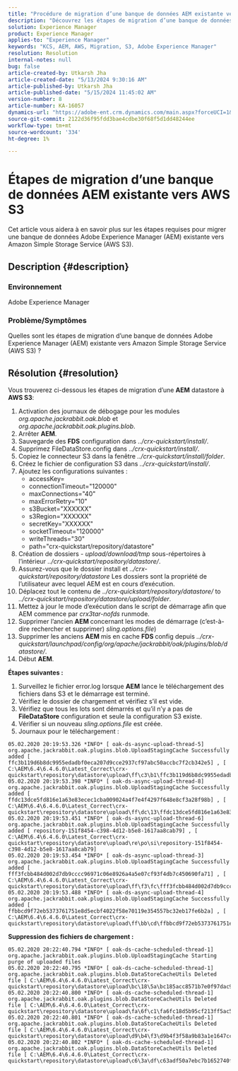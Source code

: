 ```yaml
---
title: "Procédure de migration d’une banque de données AEM existante vers AWS S3"
description: "Découvrez les étapes de migration d’une banque de données Adobe Experience Manager existante vers Amazon Simple Storage Service (AWS S3)."
solution: Experience Manager
product: Experience Manager
applies-to: "Experience Manager"
keywords: "KCS, AEM, AWS, Migration, S3, Adobe Experience Manager"
resolution: Resolution
internal-notes: null
bug: false
article-created-by: Utkarsh Jha
article-created-date: "5/13/2024 9:30:16 AM"
article-published-by: Utkarsh Jha
article-published-date: "5/15/2024 11:45:02 AM"
version-number: 8
article-number: KA-16057
dynamics-url: "https://adobe-ent.crm.dynamics.com/main.aspx?forceUCI=1&pagetype=entityrecord&etn=knowledgearticle&id=4e85f866-0b11-ef11-9f8a-6045bd006704"
source-git-commit: 2122d36f95fdd3bae4cdbe30f68f5d1dd48244ee
workflow-type: tm+mt
source-wordcount: '334'
ht-degree: 1%

---
```


# Étapes de migration d’une banque de données AEM existante vers AWS S3


Cet article vous aidera à en savoir plus sur les étapes requises pour migrer une banque de données Adobe Experience Manager (AEM) existante vers Amazon Simple Storage Service (AWS S3).

## Description {#description}


### Environnement

Adobe Experience Manager



### Problème/Symptômes

Quelles sont les étapes de migration d’une banque de données Adobe Experience Manager (AEM) existante vers Amazon Simple Storage Service (AWS S3) ?


## Résolution {#resolution}


Vous trouverez ci-dessous les étapes de migration d’une <b>AEM</b> datastore à <b>AWS S3</b>:

1. Activation des journaux de débogage pour les modules *org.apache.jackrabbit.oak.blob* et *org.apache.jackrabbit.oak.plugins.blob*.
2. Arrêter <b>AEM</b>.
3. Sauvegarde des <b>FDS</b> configuration dans *../crx-quickstart/install/*.
4. Supprimez FileDataStore.config dans *../crx-quickstart/install/*.
5. Copiez le connecteur S3 dans la fenêtre *../crx-quickstart/install/folder*.
6. Créez le fichier de configuration S3 dans *../crx-quickstart/install/*.
7. Ajoutez les configurations suivantes : 
   - accessKey=
   - connectionTimeout=&quot;120000&quot;
   - maxConnections=&quot;40&quot;
   - maxErrorRetry=&quot;10&quot;
   - s3Bucket=&quot;XXXXXX&quot;
   - s3Region=&quot;XXXXXX&quot;
   - secretKey=&quot;XXXXXX&quot;
   - socketTimeout=&quot;120000&quot;
   - writeThreads=&quot;30&quot;
   - path=&quot;crx-quickstart/repository/datastore&quot;
8. Création de dossiers - *upload/download/tmp* sous-répertoires à l’intérieur *../crx-quickstart/repository/datastore/*.
9. Assurez-vous que le dossier install et *../crx-quickstart/repository/datastore* Les dossiers sont la propriété de l’utilisateur avec lequel AEM est en cours d’exécution.
10. Déplacez tout le contenu de .*./crx-quickstart/repository/datastore/* to *../crx-quickstart/repository/datastore/upload/folder*.
11. Mettez à jour le mode d’exécution dans le script de démarrage afin que AEM commence par *crx3tar-nofds* runmode.
12. Supprimer l’ancien <b>AEM </b>concernant les modes de démarrage (c’est-à-dire rechercher et supprimer) *sling.options.file*)
13. Supprimer les anciens <b>AEM </b>mis en cache <b>FDS </b>config depuis *../crx-quickstart/launchpad/config/org/apache/jackrabbit/oak/plugins/blob/datastore/*.
14. Début <b>AEM</b>.


<b>Étapes suivantes :</b>

1. Surveillez le fichier error.log lorsque <b>AEM</b> lance le téléchargement des fichiers dans S3 et le démarrage est terminé.
2. Vérifiez le dossier de chargement et vérifiez s’il est vide.
3. Vérifiez que tous les lots sont démarrés et qu’il n’y a pas de <b>FileDataStore</b> configuration et seule la configuration S3 existe.
4. Vérifier si un nouveau *sling.options.file* est créée.
5. Journaux pour le téléchargement :





```
05.02.2020 20:19:53.326 *INFO* [ oak-ds-async-upload-thread-5]  org.apache.jackrabbit.oak.plugins.blob.UploadStagingCache Successfully added [ ffc3b119d6b8dc9955edadbf0eca207d9cce2937cf97abc50accbc7f2cb342e5] , [ C:\AEM\6.4\6.4.6.0\Latest_Correct\crx-quickstart\repository\datastore\upload\ff\c3\b1\ffc3b119d6b8dc9955edadbf0eca207d9cce2937cf97abc50accbc7f2cb342e5] 
05.02.2020 20:19:53.398 *INFO* [ oak-ds-async-upload-thread-8]  org.apache.jackrabbit.oak.plugins.blob.UploadStagingCache Successfully added [ ffdc13dce5fd816e1a63e83ecec1cba009024a4f7e4f4297f648e8cf3a28f98b] , [ C:\AEM\6.4\6.4.6.0\Latest_Correct\crx-quickstart\repository\datastore\upload\ff\dc\13\ffdc13dce5fd816e1a63e83ecec1cba009024a4f7e4f4297f648e8cf3a28f98b] 
05.02.2020 20:19:53.451 *INFO* [ oak-ds-async-upload-thread-6]  org.apache.jackrabbit.oak.plugins.blob.UploadStagingCache Successfully added [ repository-151f8454-c398-4d12-b5e8-1617aa8cab79] , [ C:\AEM\6.4\6.4.6.0\Latest_Correct\crx-quickstart\repository\datastore\upload\re\po\si\repository-151f8454-c398-4d12-b5e8-1617aa8cab79] 
05.02.2020 20:19:53.454 *INFO* [ oak-ds-async-upload-thread-3]  org.apache.jackrabbit.oak.plugins.blob.UploadStagingCache Successfully added [ fff3fcbb484d002d7db9cccc96971c06e8926a4a5e07cf93f4db7c450690fa71] , [ C:\AEM\6.4\6.4.6.0\Latest_Correct\crx-quickstart\repository\datastore\upload\ff\f3\fc\fff3fcbb484d002d7db9cccc96971c06e8926a4a5e07cf93f4db7c450690fa71] 
05.02.2020 20:19:53.488 *INFO* [ oak-ds-async-upload-thread-4]  org.apache.jackrabbit.oak.plugins.blob.UploadStagingCache Successfully added [ ffbbcd9f72eb5373761751e8d5ecbf4022f58e70119e354557bc32eb17fe6b2a] , [ C:\AEM\6.4\6.4.6.0\Latest_Correct\crx-quickstart\repository\datastore\upload\ff\bb\cd\ffbbcd9f72eb5373761751e8d5ecbf4022f58e70119e354557bc32eb17fe6b2a]
```


<b>Suppression des fichiers de chargement :</b>




```
05.02.2020 20:22:40.794 *INFO* [ oak-ds-cache-scheduled-thread-1]  org.apache.jackrabbit.oak.plugins.blob.UploadStagingCache Starting purge of uploaded files
05.02.2020 20:22:40.795 *INFO* [ oak-ds-cache-scheduled-thread-1]  org.apache.jackrabbit.oak.plugins.blob.DataStoreCacheUtils Deleted file [ C:\AEM\6.4\6.4.6.0\Latest_Correct\crx-quickstart\repository\datastore\upload\bc\18\5a\bc185acc8571b7e0f97dac92b0285fe248004909c3d8264e03cfb2a8101bada6] 
05.02.2020 20:22:40.800 *INFO* [ oak-ds-cache-scheduled-thread-1]  org.apache.jackrabbit.oak.plugins.blob.DataStoreCacheUtils Deleted file [ C:\AEM\6.4\6.4.6.0\Latest_Correct\crx-quickstart\repository\datastore\upload\fa\6f\c1\fa6fc18d5b95cf213ff5ac5d9eb0fed7c61310ac2c373ca2cbf187844bf39c24] 
05.02.2020 20:22:40.801 *INFO* [ oak-ds-cache-scheduled-thread-1]  org.apache.jackrabbit.oak.plugins.blob.DataStoreCacheUtils Deleted file [ C:\AEM\6.4\6.4.6.0\Latest_Correct\crx-quickstart\repository\datastore\upload\d9\b4\f3\d9b4f3f58a9b83a1e1647cc23b77d672836171afdccbbbd8726f480b741a4c2e] 
05.02.2020 20:22:40.802 *INFO* [ oak-ds-cache-scheduled-thread-1]  org.apache.jackrabbit.oak.plugins.blob.DataStoreCacheUtils Deleted file [ C:\AEM\6.4\6.4.6.0\Latest_Correct\crx-quickstart\repository\datastore\upload\c6\3a\df\c63adf50a7ebc7b1652740fb8be9b72f5b76d22477f0d411becab2f8eeceb70b]
```

